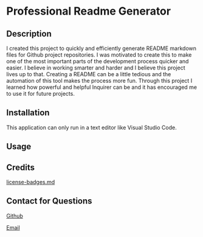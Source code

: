 
  
  # Professional Readme Generator

  ## Description
  I created this project to quickly and efficiently generate README markdown files for Github project repositories. I was motivated to create this to make one of the most important parts of the development process quicker and easier. I believe in working smarter and harder and I believe this project lives up to that. Creating a README can be a little tedious and the automation of this tool makes the process more fun. Through this project I learned how powerful and helpful Inquirer can be and it has encouraged me to use it for future projects. 

  ## Installation
  This application can only run in a text editor like Visual Studio Code.

  ## Usage
  

  ## Credits
  [license-badges.md]()

  ## Contact for Questions
  [Github](https://www.github.com/jesse-howell)

  [Email](mailto:jessehowell.dev@tutanota.com)
  
